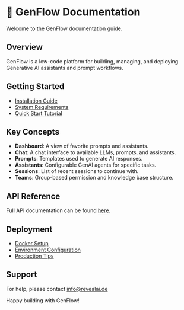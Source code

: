 
# 📖 GenFlow Documentation

Welcome to the GenFlow documentation guide.

## Overview

GenFlow is a low-code platform for building, managing, and deploying Generative AI assistants and prompt workflows.

## Getting Started

- [Installation Guide](#)
- [System Requirements](#)
- [Quick Start Tutorial](#)

## Key Concepts

- **Dashboard**: A view of favorite prompts and assistants.
- **Chat**: A chat interface to available LLMs, prompts, and assistants.
- **Prompts**: Templates used to generate AI responses.
- **Assistants**: Configurable GenAI agents for specific tasks.
- **Sessions**: List of recent sessions to continue with.
- **Teams**: Group-based permission and knowledge base structure.

## API Reference

Full API documentation can be found [here](#).

## Deployment

- [Docker Setup](#)
- [Environment Configuration](#)
- [Production Tips](#)

## Support

For help, please contact [info@revealai.de](mailto:info@revealai.de)

Happy building with GenFlow!
